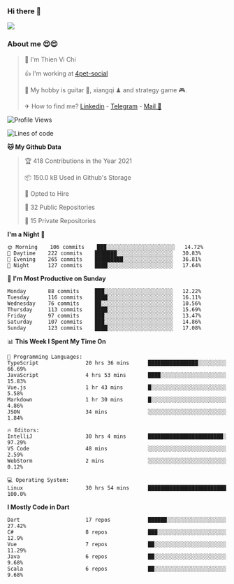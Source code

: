 ### Hi there 👋
![](https://media1.tenor.com/images/9aa4aee77151757a310fcdb4b8fd2a0a/tenor.gif?itemid=12671405)

### About me 😍😍

> 🙎 I'm Thien Vi Chi
> 
> 👍 I'm working at [4pet-social](https://github.com/4pet-social)
>
> 🥞 My hobby is guitar 🎸, xiangqi ♟ and strategy game 🎮.
> 
> ✈ How to find me? [Linkedin](https://www.linkedin.com/in/tvc12/) - [Telegram](https://t.me/yeutham212) - [Mail 📧](mailto:meomeocf98@gmail.com)
> 

<!--START_SECTION:waka-->
![Profile Views](http://img.shields.io/badge/Profile%20Views-2-blue)

![Lines of code](https://img.shields.io/badge/From%20Hello%20World%20I%27ve%20Written-742939%20lines%20of%20code-blue)

**🐱 My Github Data** 

> 🏆 418 Contributions in the Year 2021
 > 
> 📦 150.0 kB Used in Github's Storage 
 > 
> 💼 Opted to Hire
 > 
> 📜 32 Public Repositories 
 > 
> 🔑 15 Private Repositories  
 > 
**I'm a Night 🦉** 

```text
🌞 Morning    106 commits    ███░░░░░░░░░░░░░░░░░░░░░░   14.72% 
🌆 Daytime    222 commits    ███████░░░░░░░░░░░░░░░░░░   30.83% 
🌃 Evening    265 commits    █████████░░░░░░░░░░░░░░░░   36.81% 
🌙 Night      127 commits    ████░░░░░░░░░░░░░░░░░░░░░   17.64%

```
📅 **I'm Most Productive on Sunday** 

```text
Monday       88 commits     ███░░░░░░░░░░░░░░░░░░░░░░   12.22% 
Tuesday      116 commits    ████░░░░░░░░░░░░░░░░░░░░░   16.11% 
Wednesday    76 commits     ██░░░░░░░░░░░░░░░░░░░░░░░   10.56% 
Thursday     113 commits    ████░░░░░░░░░░░░░░░░░░░░░   15.69% 
Friday       97 commits     ███░░░░░░░░░░░░░░░░░░░░░░   13.47% 
Saturday     107 commits    ███░░░░░░░░░░░░░░░░░░░░░░   14.86% 
Sunday       123 commits    ████░░░░░░░░░░░░░░░░░░░░░   17.08%

```


📊 **This Week I Spent My Time On** 

```text
💬 Programming Languages: 
TypeScript               20 hrs 36 mins      ████████████████░░░░░░░░░   66.69% 
JavaScript               4 hrs 53 mins       ████░░░░░░░░░░░░░░░░░░░░░   15.83% 
Vue.js                   1 hr 43 mins        █░░░░░░░░░░░░░░░░░░░░░░░░   5.58% 
Markdown                 1 hr 30 mins        █░░░░░░░░░░░░░░░░░░░░░░░░   4.86% 
JSON                     34 mins             ░░░░░░░░░░░░░░░░░░░░░░░░░   1.84%

🔥 Editors: 
IntelliJ                 30 hrs 4 mins       ████████████████████████░   97.29% 
VS Code                  48 mins             ░░░░░░░░░░░░░░░░░░░░░░░░░   2.59% 
WebStorm                 2 mins              ░░░░░░░░░░░░░░░░░░░░░░░░░   0.12%

💻 Operating System: 
Linux                    30 hrs 54 mins      █████████████████████████   100.0%

```

**I Mostly Code in Dart** 

```text
Dart                     17 repos            ██████░░░░░░░░░░░░░░░░░░░   27.42% 
C#                       8 repos             ███░░░░░░░░░░░░░░░░░░░░░░   12.9% 
Vue                      7 repos             ██░░░░░░░░░░░░░░░░░░░░░░░   11.29% 
Java                     6 repos             ██░░░░░░░░░░░░░░░░░░░░░░░   9.68% 
Scala                    6 repos             ██░░░░░░░░░░░░░░░░░░░░░░░   9.68%

```



<!--END_SECTION:waka-->